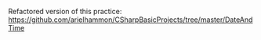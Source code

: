 Refactored version of this practice: https://github.com/arielhammon/CSharpBasicProjects/tree/master/DateAndTime

